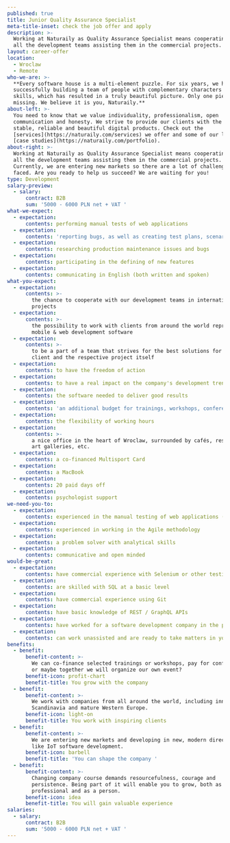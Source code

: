 ```yaml
---
published: true
title: Junior Quality Assurance Specialist
meta-title-inset: check the job offer and apply
description: >-
  Working at Naturaily as Quality Assurance Specialist means cooperating with
  all the development teams assisting them in the commercial projects.
layout: career-offer
location:
  - Wroclaw
  - Remote
who-we-are: >-
  **Every software house is a multi-element puzzle. For six years, we have been
  successfully building a team of people with complementary characters and
  skills, which has resulted in a truly beautiful picture. Only one piece is
  missing. We believe it is you, Naturaily.**
about-left: >-
  You need to know that we value individuality, professionalism, open
  communication and honesty. We strive to provide our clients with the best,
  stable, reliable and beautiful digital products. Check out the
  [services](https://naturaily.com/services) we offer and some of our latest
  [case studies](https://naturaily.com/portfolio).
about-right: >-
  Working at Naturaily as Quality Assurance Specialist means cooperating with
  all the development teams assisting them in the commercial projects.
  Currently, we are entering new markets so there are a lot of challenges to be
  faced. Are you ready to help us succeed? We are waiting for you!
type: Development
salary-preview:
  - salary:
      contract: B2B
      sum: '5000 - 6000 PLN net + VAT '
what-we-expect:
  - expectation:
      contents: performing manual tests of web applications
  - expectation:
      contents: 'reporting bugs, as well as creating test plans, scenarios and test cases'
  - expectation:
      contents: researching production maintenance issues and bugs
  - expectation:
      contents: participating in the defining of new features
  - expectation:
      contents: communicating in English (both written and spoken)
what-you-expect:
  - expectation:
      contents: >-
        the chance to cooperate with our development teams in international
        projects
  - expectation:
      contents: >-
        the possibility to work with clients from around the world representing
        mobile & web development software
  - expectation:
      contents: >-
        to be a part of a team that strives for the best solutions for each
        client and the respective project itself
  - expectation:
      contents: to have the freedom of action
  - expectation:
      contents: to have a real impact on the company's development trends
  - expectation:
      contents: the software needed to deliver good results
  - expectation:
      contents: 'an additional budget for trainings, workshops, conferences, etc.'
  - expectation:
      contents: the flexibility of working hours
  - expectation:
      contents: >-
        a nice office in the heart of Wroclaw, surrounded by cafés, restaurants,
        art galleries, etc.
  - expectation:
      contents: a co-financed Multisport Card
  - expectation:
      contents: a MacBook
  - expectation:
      contents: 20 paid days off
  - expectation:
      contents: psychologist support
we-need-you-to:
  - expectation:
      contents: experienced in the manual testing of web applications (min. 6 months)
  - expectation:
      contents: experienced in working in the Agile methodology
  - expectation:
      contents: a problem solver with analytical skills
  - expectation:
      contents: communicative and open minded
would-be-great:
  - expectation:
      contents: have commercial experience with Selenium or other testing frameworks
  - expectation:
      contents: are skilled with SQL at a basic level
  - expectation:
      contents: have commercial experience using Git
  - expectation:
      contents: have basic knowledge of REST / GraphQL APIs
  - expectation:
      contents: have worked for a software development company in the past
  - expectation:
      contents: can work unassisted and are ready to take matters in your hands
benefits:
  - benefit:
      benefit-content: >-
        We can co-finance selected trainings or workshops, pay for conferences,
        or maybe together we will organize our own event?
      benefit-icon: profit-chart
      benefit-title: You grow with the company
  - benefit:
      benefit-content: >-
        We work with companies from all around the world, including innovative
        Scandinavia and mature Western Europe.
      benefit-icon: light-on
      benefit-title: You work with inspiring clients
  - benefit:
      benefit-content: >-
        We are entering new markets and developing in new, modern directions,
        like IoT software development.
      benefit-icon: barbell
      benefit-title: 'You can shape the company '
  - benefit:
      benefit-content: >-
        Changing company course demands resourcefulness, courage and
        persistence. Being part of it will enable you to grow, both as a
        professional and as a person.
      benefit-icon: idea
      benefit-title: You will gain valuable experience
salaries:
  - salary:
      contract: B2B
      sum: '5000 - 6000 PLN net + VAT '
---
```


